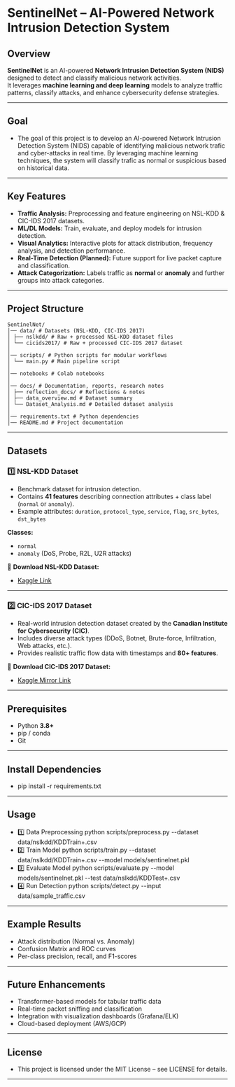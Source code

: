 
# SentinelNet – AI-Powered Network Intrusion Detection System   

## Overview  
**SentinelNet** is an AI-powered **Network Intrusion Detection System (NIDS)** designed to detect and classify malicious network activities.  
It leverages **machine learning and deep learning** models to analyze traffic patterns, classify attacks, and enhance cybersecurity defense strategies.  

---
## Goal
- The goal of this project is to develop an AI-powered Network Intrusion Detection System (NIDS) capable of identifying malicious network trafic and cyber-attacks in real time. By leveraging machine learning techniques, the system will classify trafic as normal or suspicious based on historical data. 
---

## Key Features  
- **Traffic Analysis:** Preprocessing and feature engineering on NSL-KDD & CIC-IDS 2017 datasets.  
- **ML/DL Models:** Train, evaluate, and deploy models for intrusion detection.  
- **Visual Analytics:** Interactive plots for attack distribution, frequency analysis, and detection performance.  
- **Real-Time Detection (Planned):** Future support for live packet capture and classification.  
- **Attack Categorization:** Labels traffic as **normal** or **anomaly** and further groups into attack categories.  

---

## Project Structure  
```text
SentinelNet/
│── data/ # Datasets (NSL-KDD, CIC-IDS 2017)
│ ├── nslkdd/ # Raw + processed NSL-KDD dataset files
│ └── cicids2017/ # Raw + processed CIC-IDS 2017 dataset
│
│── scripts/ # Python scripts for modular workflows
│ └── main.py # Main pipeline script
│
│── notebooks # Colab notebooks
│
│── docs/ # Documentation, reports, research notes
│ ├── reflection_docs/ # Reflections & notes
│ ├── data_overview.md # Dataset summary
│ └── Dataset_Analysis.md # Detailed dataset analysis
│
│── requirements.txt # Python dependencies
│── README.md # Project documentation
```
---

##  Datasets  

### 1️⃣ NSL-KDD Dataset  
- Benchmark dataset for intrusion detection.  
- Contains **41 features** describing connection attributes + class label (`normal` or `anomaly`).  
- Example attributes: `duration`, `protocol_type`, `service`, `flag`, `src_bytes`, `dst_bytes`  

**Classes:**  
- `normal`  
- `anomaly` (DoS, Probe, R2L, U2R attacks)  

🔗 **Download NSL-KDD Dataset:**  
- [Kaggle Link](https://www.kaggle.com/datasets/hassan06/nslkdd)  

---

### 2️⃣ CIC-IDS 2017 Dataset  
- Real-world intrusion detection dataset created by the **Canadian Institute for Cybersecurity (CIC)**.  
- Includes diverse attack types (DDoS, Botnet, Brute-force, Infiltration, Web attacks, etc.).  
- Provides realistic traffic flow data with timestamps and **80+ features**.  

🔗 **Download CIC-IDS 2017 Dataset:**  
- [Kaggle Mirror Link](https://www.kaggle.com/datasets/chethuhn/network-intrusion-dataset)  

---
## Prerequisites  
- Python **3.8+**  
- pip / conda  
- Git  
---
## Install Dependencies
- pip install -r requirements.txt
---
## Usage
- 1️⃣ Data Preprocessing
python scripts/preprocess.py --dataset data/nslkdd/KDDTrain+.csv
- 2️⃣ Train Model
python scripts/train.py --dataset data/nslkdd/KDDTrain+.csv --model models/sentinelnet.pkl
- 3️⃣ Evaluate Model
python scripts/evaluate.py --model models/sentinelnet.pkl --test data/nslkdd/KDDTest+.csv
- 4️⃣ Run Detection
python scripts/detect.py --input data/sample_traffic.csv
---
## Example Results
- Attack distribution (Normal vs. Anomaly)
- Confusion Matrix and ROC curves
- Per-class precision, recall, and F1-scores
---
## Future Enhancements
- Transformer-based models for tabular traffic data
- Real-time packet sniffing and classification
- Integration with visualization dashboards (Grafana/ELK)
- Cloud-based deployment (AWS/GCP)
---
## License
- This project is licensed under the MIT License – see LICENSE for details.
---




